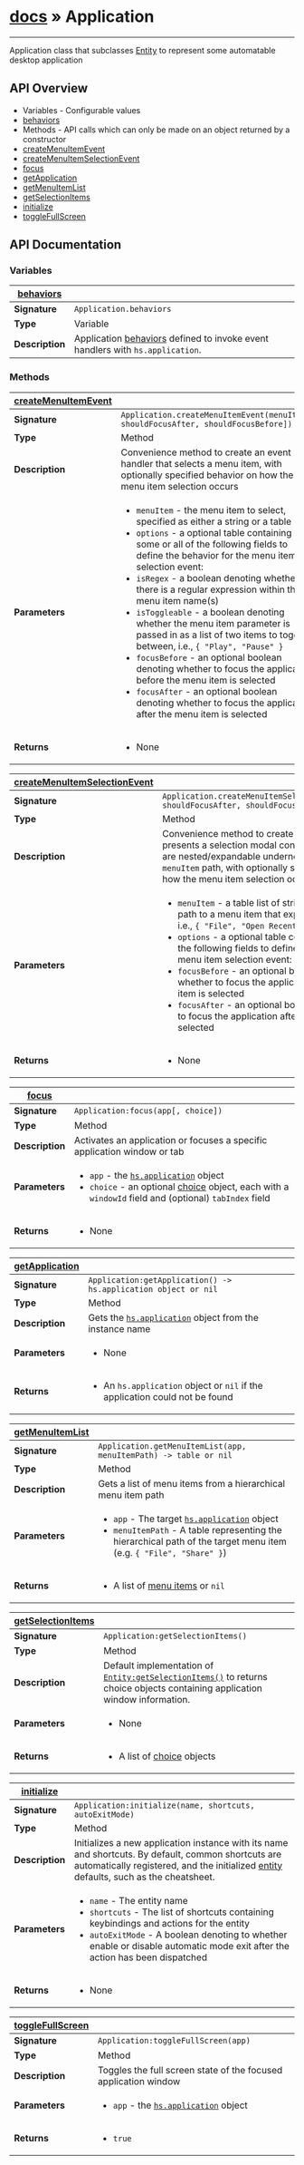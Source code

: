 # [docs](index.md) » Application
---

Application class that subclasses [Entity](Entity.html) to represent some automatable desktop application


## API Overview
* Variables - Configurable values
 * [behaviors](#behaviors)
* Methods - API calls which can only be made on an object returned by a constructor
 * [createMenuItemEvent](#createMenuItemEvent)
 * [createMenuItemSelectionEvent](#createMenuItemSelectionEvent)
 * [focus](#focus)
 * [getApplication](#getApplication)
 * [getMenuItemList](#getMenuItemList)
 * [getSelectionItems](#getSelectionItems)
 * [initialize](#initialize)
 * [toggleFullScreen](#toggleFullScreen)

## API Documentation

### Variables

| [behaviors](#behaviors)         |                                                                                     |
| --------------------------------------------|-------------------------------------------------------------------------------------|
| **Signature**                               | `Application.behaviors`                                                                    |
| **Type**                                    | Variable                                                                     |
| **Description**                             | Application [behaviors](Entity.html#behaviors) defined to invoke event handlers with `hs.application`.                                                                     |

### Methods

| [createMenuItemEvent](#createMenuItemEvent)         |                                                                                     |
| --------------------------------------------|-------------------------------------------------------------------------------------|
| **Signature**                               | `Application.createMenuItemEvent(menuItem[, shouldFocusAfter, shouldFocusBefore])`                                                                    |
| **Type**                                    | Method                                                                     |
| **Description**                             | Convenience method to create an event handler that selects a menu item, with optionally specified behavior on how the menu item selection occurs                                                                     |
| **Parameters**                              | <ul><li>`menuItem` - the menu item to select, specified as either a string or a table</li><li>`options` - a optional table containing some or all of the following fields to define the behavior for the menu item selection event:</li><li>   `isRegex` - a boolean denoting whether there is a regular expression within the menu item name(s)</li><li>   `isToggleable` - a boolean denoting whether the menu item parameter is passed in as a list of two items to toggle between, i.e., `{ "Play", "Pause" }`</li><li>   `focusBefore` - an optional boolean denoting whether to focus the application before the menu item is selected</li><li>   `focusAfter` - an optional boolean denoting whether to focus the application after the menu item is selected</li></ul> |
| **Returns**                                 | <ul><li>None</li></ul>          |

| [createMenuItemSelectionEvent](#createMenuItemSelectionEvent)         |                                                                                     |
| --------------------------------------------|-------------------------------------------------------------------------------------|
| **Signature**                               | `Application.createMenuItemSelectionEvent(menuItem[, shouldFocusAfter, shouldFocusBefore])`                                                                    |
| **Type**                                    | Method                                                                     |
| **Description**                             | Convenience method to create an event handler that presents a selection modal containing menu items that are nested/expandable underneath at the provided `menuItem` path, with optionally specified behavior on how the menu item selection occurs                                                                     |
| **Parameters**                              | <ul><li>`menuItem` - a table list of strings that represent a path to a menu item that expands to menu item list, i.e., `{ "File", "Open Recent" }`</li><li>`options` - a optional table containing some or all of the following fields to define the behavior for the menu item selection event:</li><li>   `focusBefore` - an optional boolean denoting whether to focus the application before the menu item is selected</li><li>   `focusAfter` - an optional boolean denoting whether to focus the application after the menu item is selected</li></ul> |
| **Returns**                                 | <ul><li>None</li></ul>          |

| [focus](#focus)         |                                                                                     |
| --------------------------------------------|-------------------------------------------------------------------------------------|
| **Signature**                               | `Application:focus(app[, choice])`                                                                    |
| **Type**                                    | Method                                                                     |
| **Description**                             | Activates an application or focuses a specific application window or tab                                                                     |
| **Parameters**                              | <ul><li>`app` - the [`hs.application`](https://www.hammerspoon.org/docs/hs.application.html) object</li><li>`choice` - an optional [choice](https://www.hammerspoon.org/docs/hs.chooser.html#choices) object, each with a `windowId` field and (optional) `tabIndex` field</li></ul> |
| **Returns**                                 | <ul><li> None</li></ul>          |

| [getApplication](#getApplication)         |                                                                                     |
| --------------------------------------------|-------------------------------------------------------------------------------------|
| **Signature**                               | `Application:getApplication() -> hs.application object or nil`                                                                    |
| **Type**                                    | Method                                                                     |
| **Description**                             | Gets the [`hs.application`](https://www.hammerspoon.org/docs/hs.application.html) object from the instance name                                                                     |
| **Parameters**                              | <ul><li>None</li></ul> |
| **Returns**                                 | <ul><li> An `hs.application` object or `nil` if the application could not be found</li></ul>          |

| [getMenuItemList](#getMenuItemList)         |                                                                                     |
| --------------------------------------------|-------------------------------------------------------------------------------------|
| **Signature**                               | `Application.getMenuItemList(app, menuItemPath) -> table or nil`                                                                    |
| **Type**                                    | Method                                                                     |
| **Description**                             | Gets a list of menu items from a hierarchical menu item path                                                                     |
| **Parameters**                              | <ul><li>`app` - The target [`hs.application`](https://www.hammerspoon.org/docs/hs.application.html) object</li><li>`menuItemPath` - A table representing the hierarchical path of the target menu item (e.g. `{ "File", "Share" }`)</li></ul> |
| **Returns**                                 | <ul><li> A list of [menu items](https://www.hammerspoon.org/docs/hs.application.html#getMenuItems) or `nil`</li></ul>          |

| [getSelectionItems](#getSelectionItems)         |                                                                                     |
| --------------------------------------------|-------------------------------------------------------------------------------------|
| **Signature**                               | `Application:getSelectionItems()`                                                                    |
| **Type**                                    | Method                                                                     |
| **Description**                             | Default implementation of [`Entity:getSelectionItems()`](Entity.html#getSelectionItems) to returns choice objects containing application window information.                                                                     |
| **Parameters**                              | <ul><li>None</li></ul> |
| **Returns**                                 | <ul><li> A list of [choice](https://www.hammerspoon.org/docs/hs.chooser.html#choices) objects</li></ul>          |

| [initialize](#initialize)         |                                                                                     |
| --------------------------------------------|-------------------------------------------------------------------------------------|
| **Signature**                               | `Application:initialize(name, shortcuts, autoExitMode)`                                                                    |
| **Type**                                    | Method                                                                     |
| **Description**                             | Initializes a new application instance with its name and shortcuts. By default, common shortcuts are automatically registered, and the initialized [entity](Entity.html) defaults, such as the cheatsheet.                                                                     |
| **Parameters**                              | <ul><li>`name` - The entity name</li><li>`shortcuts` - The list of shortcuts containing keybindings and actions for the entity</li><li>`autoExitMode` - A boolean denoting to whether enable or disable automatic mode exit after the action has been dispatched</li></ul> |
| **Returns**                                 | <ul><li>None</li></ul>          |

| [toggleFullScreen](#toggleFullScreen)         |                                                                                     |
| --------------------------------------------|-------------------------------------------------------------------------------------|
| **Signature**                               | `Application:toggleFullScreen(app)`                                                                    |
| **Type**                                    | Method                                                                     |
| **Description**                             | Toggles the full screen state of the focused application window                                                                     |
| **Parameters**                              | <ul><li>`app` - the [`hs.application`](https://www.hammerspoon.org/docs/hs.application.html) object</li></ul> |
| **Returns**                                 | <ul><li> `true`</li></ul>          |

